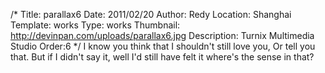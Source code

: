 /*
Title: parallax6
Date: 2011/02/20
Author: Redy
Location: Shanghai
Template: works
Type: works
Thumbnail: http://devinpan.com/uploads/parallax6.jpg
Description: Turnix Multimedia Studio
Order:6
*/
I know you think that I shouldn't still love you,
Or tell you that.
But if I didn't say it, well I'd still have felt it
where's the sense in that?

